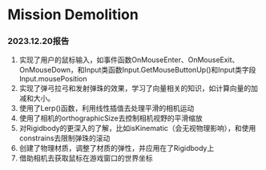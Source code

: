 # Mission Demolition

### 2023.12.20报告
1. 实现了用户的鼠标输入，如事件函数OnMouseEnter、OnMouseExit、OnMouseDown，和Input类函数Input.GetMouseButtonUp()和Input类字段Input.mousePosition
2. 实现了弹弓拉弓和发射弹珠的效果，学习了向量相关的知识，如计算向量的加减和大小。
3. 使用了Lerp()函数，利用线性插值去处理平滑的相机运动
4. 使用了相机的orthographicSize去控制相机视野的平滑缩放
5. 对Rigidbody的更深入的了解，比如isKinematic（会无视物理影响），和使用constrains去限制弹珠的滚动
6. 创建了物理材质，调整了材质的弹性，并应用在了Rigidbody上
7. 借助相机去获取鼠标在游戏窗口的世界坐标